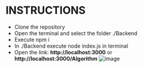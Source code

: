 # INSTRUCTIONS

- Clone the repository
- Open the terminal and select the folder ./Backend
- Execute npm i
- In ./Backend execute node index.js in terminal
- Open the link: **http://localhost:3000** or **http://localhost:3000/Algorithm**
![image](https://user-images.githubusercontent.com/64378964/187049491-164f438f-7c73-4b48-903a-38c8560a3cb3.png)
